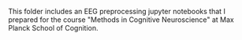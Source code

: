 This folder includes an EEG preprocessing jupyter notebooks that I prepared for the course "Methods in Cognitive Neuroscience" at Max Planck School of Cognition.

